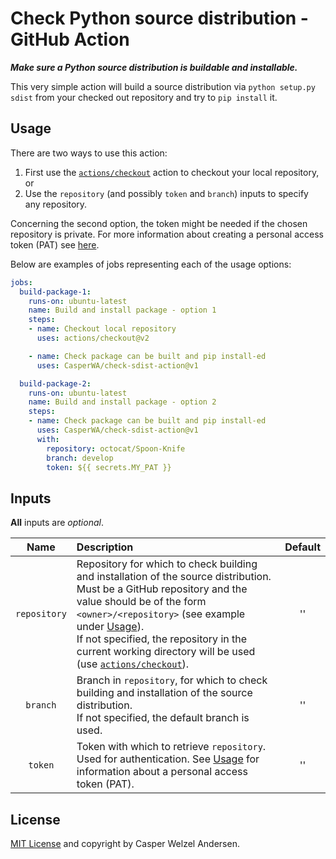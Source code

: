 # Check Python source distribution - GitHub Action

_**Make sure a Python source distribution is buildable and installable.**_

This very simple action will build a source distribution via `python setup.py sdist` from your checked out repository and try to `pip install` it.

## Usage

There are two ways to use this action:

1. First use the [`actions/checkout`](https://github.com/marketplace/actions/checkout) action to checkout your local repository, or
2. Use the `repository` (and possibly `token` and `branch`) inputs to specify any repository.

Concerning the second option, the token might be needed if the chosen repository is private.
For more information about creating a personal access token (PAT) see [here](https://docs.github.com/en/free-pro-team@latest/github/authenticating-to-github/creating-a-personal-access-token).

Below are examples of jobs representing each of the usage options:

```yml
jobs:
  build-package-1:
    runs-on: ubuntu-latest
    name: Build and install package - option 1
    steps:
    - name: Checkout local repository
      uses: actions/checkout@v2

    - name: Check package can be built and pip install-ed
      uses: CasperWA/check-sdist-action@v1

  build-package-2:
    runs-on: ubuntu-latest
    name: Build and install package - option 2
    steps:
    - name: Check package can be built and pip install-ed
      uses: CasperWA/check-sdist-action@v1
      with:
        repository: octocat/Spoon-Knife
        branch: develop
        token: ${{ secrets.MY_PAT }}
```

## Inputs

**All** inputs are _optional_.

| Name | Description | Default |
|:---:|:---|:---:|
| `repository` | Repository for which to check building and installation of the source distribution.<br>Must be a GitHub repository and the value should be of the form `<owner>/<repository>` (see example under [Usage](#Usage)).<br>If not specified, the repository in the current working directory will be used (use [`actions/checkout`](https://github.com/marketplace/actions/checkout)). | '' |
| `branch` | Branch in `repository`, for which to check building and installation of the source distribution.<br>If not specified, the default branch is used. | '' |
| `token` | Token with which to retrieve `repository`.<br>Used for authentication. See [Usage](#Usage) for information about a personal access token (PAT). | '' |

## License

[MIT License](LICENSE) and copyright by Casper Welzel Andersen.
